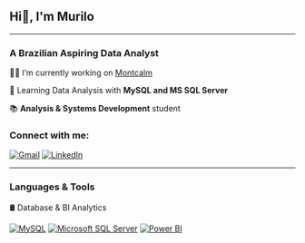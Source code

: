 ## Hi👋, I'm Murilo

---

### A Brazilian Aspiring Data Analyst

👨‍💻 I’m currently working on [Montcalm](https://montcalm.com.br/)

🌱 Learning Data Analysis with **MySQL and MS SQL Server**

📚 **Analysis & Systems Development** student

### Connect with me:

[![Gmail](https://img.shields.io/badge/Gmail-D14836?logo=gmail&logoColor=white)](murilonunesneto@gmail.com)
[![LinkedIn](https://custom-icon-badges.demolab.com/badge/LinkedIn-0A66C2?logo=linkedin-white&logoColor=fff)](https://www.linkedin.com/in/murilo-nunes-neto/)

---
### Languages & Tools  

🛢️ Database & BI Analytics

[![MySQL](https://img.shields.io/badge/MySQL-4479A1?logo=mysql&logoColor=fff)](#) [![Microsoft SQL Server](https://custom-icon-badges.demolab.com/badge/Microsoft%20SQL%20Server-CC2927?logo=mssqlserver-white&logoColor=white)](#) [![Power BI](https://custom-icon-badges.demolab.com/badge/Power%20BI-F1C912?logo=power-bi&logoColor=fff)](#)
